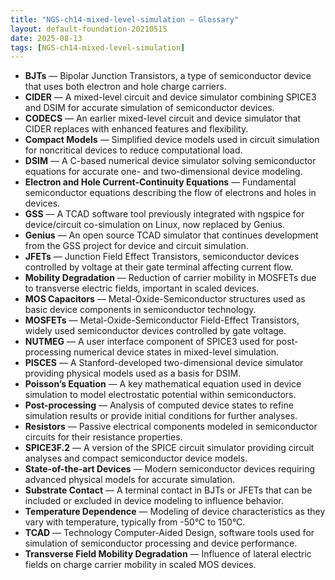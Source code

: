 ```yaml
---
title: "NGS-ch14-mixed-level-simulation — Glossary"
layout: default-foundation-20210515
date: 2025-08-13
tags: [NGS-ch14-mixed-level-simulation]
---
```


- **BJTs** — Bipolar Junction Transistors, a type of semiconductor device that uses both electron and hole charge carriers.  
- **CIDER** — A mixed-level circuit and device simulator combining SPICE3 and DSIM for accurate simulation of semiconductor devices.  
- **CODECS** — An earlier mixed-level circuit and device simulator that CIDER replaces with enhanced features and flexibility.  
- **Compact Models** — Simplified device models used in circuit simulation for noncritical devices to reduce computational load.  
- **DSIM** — A C-based numerical device simulator solving semiconductor equations for accurate one- and two-dimensional device modeling.  
- **Electron and Hole Current-Continuity Equations** — Fundamental semiconductor equations describing the flow of electrons and holes in devices.  
- **GSS** — A TCAD software tool previously integrated with ngspice for device/circuit co-simulation on Linux, now replaced by Genius.  
- **Genius** — An open source TCAD simulator that continues development from the GSS project for device and circuit simulation.  
- **JFETs** — Junction Field Effect Transistors, semiconductor devices controlled by voltage at their gate terminal affecting current flow.  
- **Mobility Degradation** — Reduction of carrier mobility in MOSFETs due to transverse electric fields, important in scaled devices.  
- **MOS Capacitors** — Metal-Oxide-Semiconductor structures used as basic device components in semiconductor technology.  
- **MOSFETs** — Metal-Oxide-Semiconductor Field-Effect Transistors, widely used semiconductor devices controlled by gate voltage.  
- **NUTMEG** — A user interface component of SPICE3 used for post-processing numerical device states in mixed-level simulation.  
- **PISCES** — A Stanford-developed two-dimensional device simulator providing physical models used as a basis for DSIM.  
- **Poisson’s Equation** — A key mathematical equation used in device simulation to model electrostatic potential within semiconductors.  
- **Post-processing** — Analysis of computed device states to refine simulation results or provide initial conditions for further analyses.  
- **Resistors** — Passive electrical components modeled in semiconductor circuits for their resistance properties.  
- **SPICE3F.2** — A version of the SPICE circuit simulator providing circuit analyses and compact semiconductor device models.  
- **State-of-the-art Devices** — Modern semiconductor devices requiring advanced physical models for accurate simulation.  
- **Substrate Contact** — A terminal contact in BJTs or JFETs that can be included or excluded in device modeling to influence behavior.  
- **Temperature Dependence** — Modeling of device characteristics as they vary with temperature, typically from -50°C to 150°C.  
- **TCAD** — Technology Computer-Aided Design, software tools used for simulation of semiconductor processing and device performance.  
- **Transverse Field Mobility Degradation** — Influence of lateral electric fields on charge carrier mobility in scaled MOS devices.
